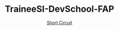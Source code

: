 <header>
    <h1>TraineeSI-DevSchool-FAP</h1>
    <a href="https://www.tinkercad.com/things/iiRoanNsXGb-funky-bojo/editel?sharecode=bT8NofDARoPek62CYNB84vSXTx48kjvexZ6JPm8PeKs">Short Circuit</a>
</header>